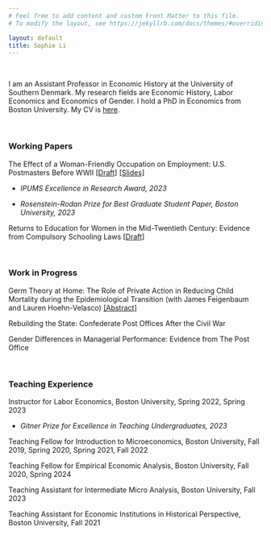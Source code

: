 ```yaml
---
# Feel free to add content and custom Front Matter to this file.
# To modify the layout, see https://jekyllrb.com/docs/themes/#overriding-theme-defaults

layout: default
title: Sophie Li
---
```


<br/>

I am an Assistant Professor in Economic History at the University of Southern Denmark. My research fields are Economic History, Labor Economics and Economics of Gender. I hold a PhD in Economics from Boston University. My CV is [here](pdfs/SophieLi_CV_Aug2024.pdf).

<br/>

### Working Papers

The Effect of a Woman-Friendly Occupation on Employment: U.S. Postmasters Before WWII [[Draft]](pdfs/SophieLi_JMP.pdf) [[Slides]](pdfs/JMP_Slides.pdf)

* _IPUMS Excellence in Research Award, 2023_

* _Rosenstein-Rodan Prize for Best Graduate Student Paper, Boston University, 2023_


Returns to Education for Women in the Mid-Twentieth Century: Evidence from Compulsory Schooling Laws [[Draft]](pdfs/SophieLi_Returns_Education.pdf)


<br/>

### Work in Progress

Germ Theory at Home: The Role of Private Action in Reducing Child Mortality during the Epidemiological Transition (with James Feigenbaum and Lauren Hoehn-Velasco) [[Abstract]](pdfs/GermTheory_Abstract.pdf)

Rebuilding the State: Confederate Post Offices After the Civil War

Gender Differences in Managerial Performance: Evidence from The Post Office

<br/>

### Teaching Experience

Instructor for Labor Economics, Boston University, Spring 2022, Spring 2023

* _Gitner Prize for Excellence in Teaching Undergraduates, 2023_

Teaching Fellow for Introduction to Microeconomics, Boston University, Fall 2019, Spring 2020, Spring 2021, Fall 2022

Teaching Fellow for Empirical Economic Analysis, Boston University, Fall 2020, Spring 2024

Teaching Assistant for Intermediate Micro Analysis, Boston University, Fall 2023

Teaching Assistant for Economic Institutions in Historical Perspective, Boston University, Fall 2021